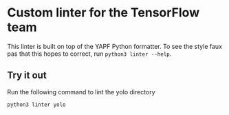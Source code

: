 # Custom linter for the TensorFlow team

This linter is built on top of the YAPF Python formatter. To see the style faux pas that this hopes to correct, run `python3 linter --help`.

## Try it out
Run the following command to lint the yolo directory
```
python3 linter yolo
```
